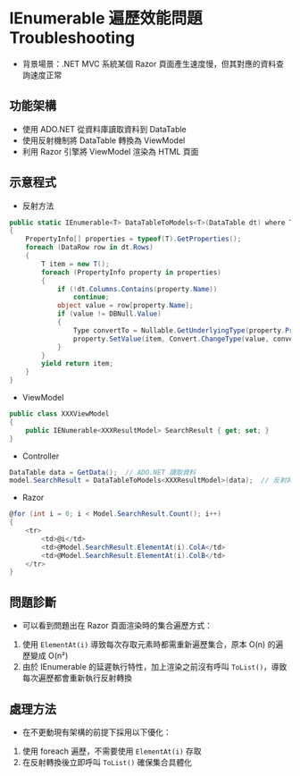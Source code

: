 # IEnumerable 遍歷效能問題 Troubleshooting

- 背景場景：.NET MVC 系統某個 Razor 頁面產生速度慢，但其對應的資料查詢速度正常

## 功能架構

- 使用 ADO.NET 從資料庫讀取資料到 DataTable
- 使用反射機制將 DataTable 轉換為 ViewModel
- 利用 Razor 引擎將 ViewModel 渲染為 HTML 頁面

## 示意程式

- 反射方法
```csharp
public static IEnumerable<T> DataTableToModels<T>(DataTable dt) where T : new()
{
    PropertyInfo[] properties = typeof(T).GetProperties();
    foreach (DataRow row in dt.Rows)
    {
        T item = new T();
        foreach (PropertyInfo property in properties)
        {
            if (!dt.Columns.Contains(property.Name))
                continue;
            object value = row[property.Name];
            if (value != DBNull.Value)
            {
                Type convertTo = Nullable.GetUnderlyingType(property.PropertyType) ?? property.PropertyType;
                property.SetValue(item, Convert.ChangeType(value, convertTo));
            }
        }
        yield return item;
    }
}
```

- ViewModel
```csharp
public class XXXViewModel
{
    public IENumerable<XXXResultModel> SearchResult { get; set; }
}
```

- Controller
```csharp
DataTable data = GetData();  // ADO.NET 讀取資料
model.SearchResult = DataTableToModels<XXXResultModel>(data);  // 反射將 DataTable 轉為 ViewModel
```

- Razor
```csharp
@for (int i = 0; i < Model.SearchResult.Count(); i++)
{
    <tr>
        <td>@i</td>
        <td>@Model.SearchResult.ElementAt(i).ColA</td>
        <td>@Model.SearchResult.ElementAt(i).ColB</td>
    </tr>
}
```

## 問題診斷

- 可以看到問題出在 Razor 頁面渲染時的集合遍歷方式：

1. 使用 `ElementAt(i)` 導致每次存取元素時都需重新遍歷集合，原本 O(n) 的遍歷變成 O(n²)
2. 由於 IEnumerable 的延遲執行特性，加上渲染之前沒有呼叫 `ToList()`，導致每次遍歷都會重新執行反射轉換

## 處理方法

- 在不更動現有架構的前提下採用以下優化：

1. 使用 foreach 遍歷，不需要使用 `ElementAt(i)` 存取
2. 在反射轉換後立即呼叫 `ToList()` 確保集合具體化
